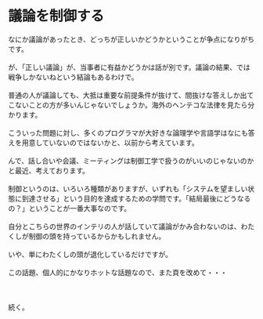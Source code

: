 # 議論を制御する
なにか議論があったとき、どっちが正しいかどうかということが争点になりがちです。<br />
<br />
が、「正しい議論」が、当事者に有益かどうかは話が別です。議論の結果、では戦争しかないねという結論もあるわけで。<br />
<br />
普通の人が議論しても、大抵は重要な前提条件が抜けて、間抜けな答えしか出てこないことの方が多いんじゃないでしょうか。海外のヘンテコな法律を見たら分かります。<br />
<br />
こういった問題に対し、多くのプログラマが大好きな論理学や言語学はなにも答えを用意していないのではないかと、以前から考えています。<br />
<br />
んで、話し合いや会議、ミーティングは制御工学で扱うのがいいのじゃないのかと最近、考えております。<br />
<br />
制御というのは、いろいろ種類がありますが、いずれも「システムを望ましい状態に到達させる」という目的を達成するための学問です。「結局最後にどうなるの？」ということが一番大事なのです。<br />
<br />
自分とこちらの世界のインテリの人が話していて議論がかみ合わないのは、わたくしが制御の頭を持っているからかもしれません。<br />
<br />
いや、単にわたくしの頭が退化しているだけですが。<br />
<br />
この話題、個人的にかなりホットな話題なので、また頁を改めて・・・<br />
<br />
<br />
<br />
続く。
